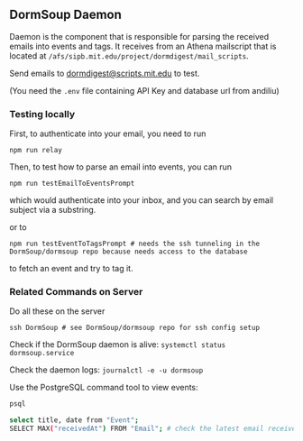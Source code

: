 ## DormSoup Daemon
Daemon is the component that is responsible for parsing the received emails into events and tags. It receives from an Athena mailscript that is located at `/afs/sipb.mit.edu/project/dormdigest/mail_scripts`.

Send emails to dormdigest@scripts.mit.edu to test.

(You need the `.env` file containing API Key and database url from andiliu)

### Testing locally
First, to authenticate into your email, you need to run
```
npm run relay
```

Then, to test how to parse an email into events, you can run
```
npm run testEmailToEventsPrompt
```
which would authenticate into your inbox, and you can search by email subject via a substring.

or to
```
npm run testEventToTagsPrompt # needs the ssh tunneling in the DormSoup/dormsoup repo because needs access to the database
```
to fetch an event and try to tag it.

### Related Commands on Server
Do all these on the server
```
ssh DormSoup # see DormSoup/dormsoup repo for ssh config setup
```

Check if the DormSoup daemon is alive:
`systemctl status dormsoup.service`

Check the daemon logs:
`journalctl -e -u dormsoup`

Use the PostgreSQL command tool to view events:
```bash
psql

select title, date from "Event";
SELECT MAX("receivedAt") FROM "Email"; # check the latest email received, useful for debugging when daemon died
```
